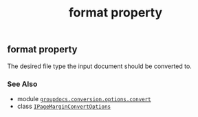 ﻿---
title: format property
second_title: GroupDocs.Conversion for Python via .NET API References
description: 
type: docs
weight: 30
url: /python-net/groupdocs.conversion.options.convert/ipagemarginconvertoptions/format/
is_root: false
---

## format property


The desired file type the input document should be converted to.

### See Also
* module [`groupdocs.conversion.options.convert`](../../)
* class [`IPageMarginConvertOptions`](/conversion/python-net/groupdocs.conversion.options.convert/ipagemarginconvertoptions)
